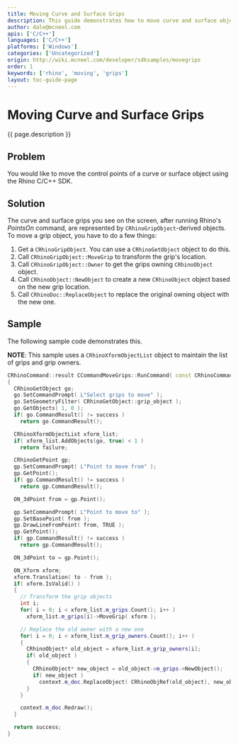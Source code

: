 ```yaml
---
title: Moving Curve and Surface Grips
description: This guide demonstrates how to move curve and surface object grips using C/C++.
author: dale@mcneel.com
apis: ['C/C++']
languages: ['C/C++']
platforms: ['Windows']
categories: ['Uncategorized']
origin: http://wiki.mcneel.com/developer/sdksamples/movegrips
order: 1
keywords: ['rhino', 'moving', 'grips']
layout: toc-guide-page
---
```


# Moving Curve and Surface Grips

{{ page.description }}

## Problem

You would like to move the control points of a curve or surface object using the Rhino C/C++ SDK.

## Solution

The curve and surface grips you see on the screen, after running Rhino's *PointsOn* command, are represented by `CRhinoGripObject`-derived objects.  To move a grip object, you have to do a few things:

1. Get a `CRhinoGripObject`.  You can use a `CRhinoGetObject` object to do this.
1. Call `CRhinoGripObject::MoveGrip` to transform the grip's location.
1. Call `CRhinoGripObject::Owner` to get the grips owning `CRhinoObject` object.
1. Call `CRhinoObject::NewObject` to create a new `CRhinoObject` object based on the new grip location.
1. Call `CRhinoDoc::ReplaceObject` to replace the original owning object with the new one.

## Sample

The following sample code demonstrates this.  

**NOTE**: This sample uses a `CRhinoXformObjectList` object to maintain the list of grips and grip owners.

```cpp
CRhinoCommand::result CCommandMoveGrips::RunCommand( const CRhinoCommandContext& context )
{
  CRhinoGetObject go;
  go.SetCommandPrompt( L"Select grips to move" );
  go.SetGeometryFilter( CRhinoGetObject::grip_object );
  go.GetObjects( 1, 0 );
  if( go.CommandResult() != success )
    return go.CommandResult();

  CRhinoXformObjectList xform_list;
  if( xform_list.AddObjects(go, true) < 1 )
    return failure;

  CRhinoGetPoint gp;
  gp.SetCommandPrompt( L"Point to move from" );
  gp.GetPoint();
  if( gp.CommandResult() != success )
    return gp.CommandResult();

  ON_3dPoint from = gp.Point();

  gp.SetCommandPrompt( L"Point to move to" );
  gp.SetBasePoint( from );
  gp.DrawLineFromPoint( from, TRUE );
  gp.GetPoint();
  if( gp.CommandResult() != success )
    return gp.CommandResult();

  ON_3dPoint to = gp.Point();

  ON_Xform xform;
  xform.Translation( to - from );
  if( xform.IsValid() )
  {
    // Transform the grip objects
    int i;
    for( i = 0; i < xform_list.m_grips.Count(); i++ )
      xform_list.m_grips[i]->MoveGrip( xform );

    // Replace the old owner with a new one
    for( i = 0; i < xform_list.m_grip_owners.Count(); i++ )
    {
      CRhinoObject* old_object = xform_list.m_grip_owners[i];
      if( old_object )
      {
        CRhinoObject* new_object = old_object->m_grips->NewObject();
        if( new_object )
          context.m_doc.ReplaceObject( CRhinoObjRef(old_object), new_object, true );
      }
    }

    context.m_doc.Redraw();
  }

  return success;
}
```
